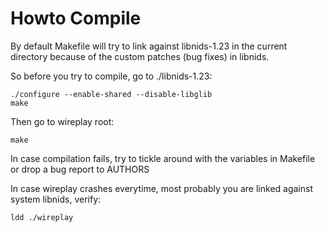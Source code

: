 Howto Compile
=============

By default Makefile will try to link against libnids-1.23 in the current
directory because of the custom patches (bug fixes) in libnids.

So before you try to compile, go to ./libnids-1.23:

    ./configure --enable-shared --disable-libglib
    make

Then go to wireplay root:

    make

In case compilation fails, try to tickle around with the variables in Makefile
or drop a bug report to AUTHORS

In case wireplay crashes everytime, most probably you are linked against system
libnids, verify:

    ldd ./wireplay
